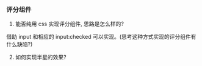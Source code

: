 <!--
abbrlink: m5ljm246
-->

### 评分组件

1. 能否纯用 css 实现评分组件, 思路是怎么样的?

借助 input 和相应的 input:checked 可以实现。(思考这种方式实现的评分组件有什么缺陷?)

2. 如何实现半星的效果?